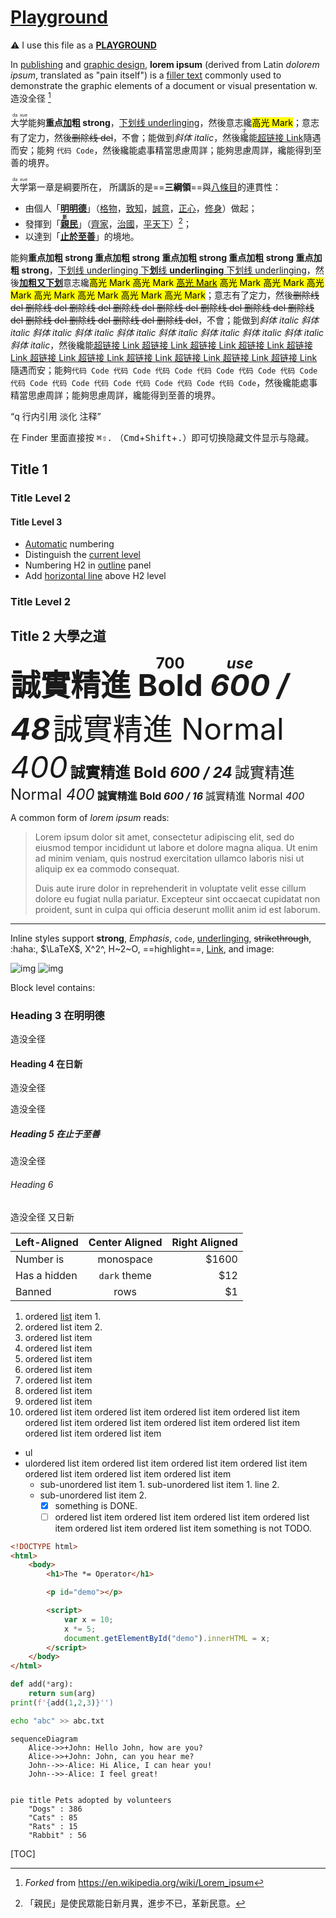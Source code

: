 # [Playground]()

⚠️ I use this file as a <u>**PLAYGROUND**</u>

In [publishing](https://www.wikiwand.com/en/Publishing) and [graphic design](https://www.wikiwand.com/en/Graphic_design), **lorem ipsum** (derived from Latin *dolorem ipsum*, translated as "pain itself") is a [filler text](https://www.wikiwand.com/en/Filler_text) commonly used to demonstrate the graphic elements of a document or visual presentation w. 造没全径 [^1]

<ruby>大<rt>da</rt></ruby><ruby>学<rt>xue</rt></ruby>能夠**重点<u>加</u>粗 strong**，<u>下划线 underlinging</u>，然後意志纔<mark>高光 Mark</mark>；意志有了定力，然後~~删除线 del~~，不會<!--注释 前端看不到-->；能做到*斜体 italic*，然後<ruby>纔<rt>才</rt></ruby>能[超链接 Link](http://g.cn)隨遇而安；能夠 `代码 Code`，然後纔能處事精當思慮周詳；能夠思慮周詳，纔能得到至善的境界。

<ruby>大<rt>da</rt></ruby><ruby>学<rt>xue</rt></ruby>第一章是綱要所在， 所講訴的是==**三綱領**==與<u>八條目</u>的連貫性：

-   由個人「<u>**明明德**</u>」（<u>格物</u>，<u>致知</u>，<u>誠意</u>，<u>正心</u>，<u>修身</u>）做起；
-   發揮到「<u>**<ruby>親<rt>新</rt></ruby>民**</u>」（<u>齊家</u>，<u>治國</u>，<u>平天下</u>）[^2]；
-   以達到「<u>**止於至善**</u>」的境地。

[^2]:	「親民」是使民眾能日新月異，進步不已，革新民意。

能夠**重点加粗 strong 重点加粗 strong 重点加粗 strong 重点加粗 strong 重点加粗 strong**，<u>下划线 underlinging 下**划**线 **underlinging** 下划线 underlinging</u>，然後<u>**加粗又下划**</u>意志纔<mark>高光 Mark 高光 Mark <u>高光 Mark</u> 高光 Mark 高光 Mark 高光 Mark 高光 Mark 高光 Mark 高光 Mark 高光 Mark</mark>；意志有了定力，然後~~删除线 del 删除线 del 删除线 del 删除线 del 删除线 del 删除线 del 删除线 del 删除线 del 删除线 del 删除线 del 删除线 del 删除线 del~~，不會<!--妄動-->；能做到*斜体 italic 斜体 italic 斜体 italic 斜体 italic 斜体 italic 斜体 italic 斜体 italic 斜体 italic 斜体 italic 斜体 italic*，然後纔能[超链接 Link 超链接 Link 超链接 Link 超链接 Link 超链接 Link 超链接 Link 超链接 Link 超链接 Link 超链接 Link 超链接 Link 超链接 Link](http://g.cn)隨遇而安；能夠`代码 Code 代码 Code 代码 Code 代码 Code 代码 Code 代码 Code 代码 Code 代码 Code 代码 Code 代码 Code 代码 Code 代码 Code`，然後纔能處事精當思慮周詳；能夠思慮周詳，纔能得到至善的境界。

<q>q 行内引用 淡化 注释</q>

在 Finder 里面直接按 <kbd>⌘⇧.</kbd> （<kbd>Cmd</kbd>+<kbd>Shift</kbd>+<kbd>.</kbd>）即可切换隐藏文件显示与隐藏。

## Title 1

### Title Level 2

#### Title Level 3

-   <u>Automatic</u> numbering
-   Distinguish the <u>current level</u>
-   Numbering H2 in <u>outline</u> panel
-   Add <u>horizontal line</u> above H2 level

### Title Level 2

## Title 2 大學之道

<span style="font-size:48px;font-weight:700">誠實精進 <ruby>Bold<rt>700</rt></ruby> *<ruby>600<rt>use</rt></ruby> / 48*</span>
<span style="font-size:48px;font-weight:400">誠實精進 Normal *400*</span>
<span style="font-size:24px;font-weight:700">誠實精進 Bold *600 / 24*</span>
<span style="font-size:24px;font-weight:400">誠實精進 Normal *400*</span>
<span style="font-size:16px;font-weight:700">誠實精進 Bold *600 / 16*</span>
<span style="font-size:16px;font-weight:400">誠實精進 Normal *400*</span>



A common form of *lorem ipsum* reads:

> Lorem ipsum dolor sit amet, consectetur adipiscing elit, sed do eiusmod tempor incididunt ut labore et dolore magna aliqua. Ut enim ad minim veniam, quis nostrud exercitation ullamco laboris nisi ut aliquip ex ea commodo consequat.
>
> Duis aute irure dolor in reprehenderit in voluptate velit esse cillum dolore eu fugiat nulla pariatur. Excepteur sint occaecat cupidatat non proident, sunt in culpa qui officia deserunt mollit anim id est laborum.

---

Inline styles support **strong**, _Emphasis_, `code`, <u>underlinging</u>, ~~strikethrough~~, :haha:, $\LaTeX$, X^2^, H~2~O, ==highlight==, [Link](typora.io), and image:

![img](assets/sample_1.png)
![img](assets/sample_2.png)

Block level contains:

### Heading 3 在明明德

造没全径

#### Heading 4 在日新

造没全径

造没全径

##### Heading 5 在止于至善

造没全径

###### Heading 6

造没全径 又日新

| Left-Aligned | Center Aligned | Right Aligned |
| :----------- | :------------: | ------------: |
| Number is    |   monospace    |        \$1600 |
| Has a hidden |  `dark` theme  |          \$12 |
| Banned       |      rows      |           \$1 |

1. ordered [list](#) item 1.
2. ordered list item 2.
3. ordered list item
4. ordered list item
5. ordered list item
6. ordered list item
7. ordered list item
8. ordered list item
9. ordered list item
10. ordered list item ordered list item ordered list item ordered list item ordered list item ordered list item ordered list item ordered list item ordered list item ordered list item

-   ul
-   ulordered list item ordered list item ordered list item ordered list item ordered list item ordered list item ordered list item
    -   sub-unordered list item 1.
        sub-unordered list item 1. line 2.
    -   sub-unordered list item 2.
        -   [x] something is DONE.
        -   [ ] ordered list item ordered list item ordered list item ordered list item ordered list item ordered list item something is not TODO.

```html
<!DOCTYPE html>
<html>
    <body>
        <h1>The *= Operator</h1>

        <p id="demo"></p>

        <script>
            var x = 10;
            x *= 5;
            document.getElementById("demo").innerHTML = x;
        </script>
    </body>
</html>
```
```python
def add(*arg):
    return sum(arg)
print(f'{add(1,2,3)}'')
```
```bash
echo "abc" >> abc.txt
```

```mermaid
sequenceDiagram
    Alice->>+John: Hello John, how are you?
    Alice->>+John: John, can you hear me?
    John-->>-Alice: Hi Alice, I can hear you!
    John-->>-Alice: I feel great!
   
```

```mermaid
pie title Pets adopted by volunteers
    "Dogs" : 386
    "Cats" : 85
    "Rats" : 15
    "Rabbit" : 56
```



[TOC]

[^1]: _Forked_ from https://en.wikipedia.org/wiki/Lorem_ipsum
